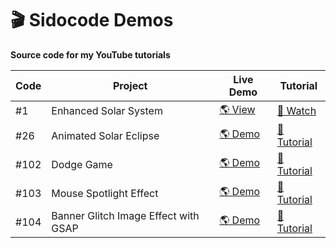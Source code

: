 # 🎬 Sidocode Demos  
**Source code for my YouTube tutorials**  

| Code  | Project           | Live Demo              | Tutorial       |
|-------|-------------------|------------------------|----------------|
| #1    | Enhanced Solar System | [🌎 View](https://sidocodeyt.github.io/sidocode-demos/code-01-enhanced-solar-system/) | [🎥 Watch](https://youtu.be/FpTSKBXgH9U) |
| #26 | Animated Solar Eclipse | [🌎 Demo](https://sidocodeyt.github.io/sidocode-demos/code-26-animated-solar-eclipse/) | [🎥 Tutorial](https://www.youtube.com/watch?v=P_KeV1-NLMA) |
| #102 | Dodge Game | [🌎 Demo](https://sidocodeyt.github.io/sidocode-demos/code-102-dodge-game/) | [🎥 Tutorial](https://www.youtube.com/watch?v=j6KNr6AFapA) |
| #103 | Mouse Spotlight Effect | [🌎 Demo](https://sidocodeyt.github.io/sidocode-demos/code-103/spotlight-effect/) | [🎥 Tutorial](https://www.youtube.com/watch?v=ogmA8o9QW1s) |
| #104 | Banner Glitch Image Effect with GSAP | [🌎 Demo](https://sidocodeyt.github.io/sidocode-demos/code-104-glitch-effect-website-banner/) | [🎥 Tutorial](https://youtu.be/WZ6No5EMR9s) |
